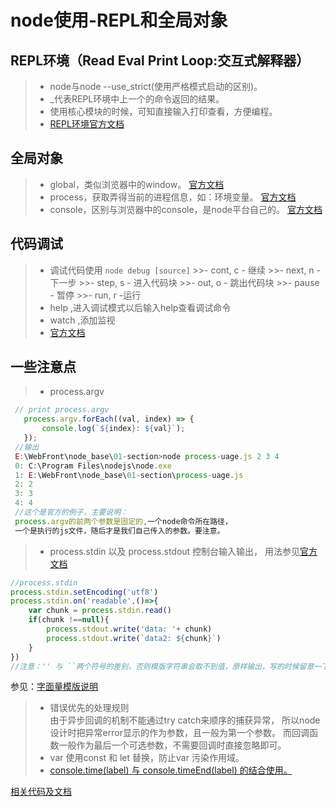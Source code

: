 node使用-REPL和全局对象
===
## REPL环境（Read Eval Print Loop:交互式解释器）
> - node与node --use_strict(使用严格模式启动的区别)。
> - _代表REPL环境中上一个的命令返回的结果。
> - 使用核心模块的时候，可知直接输入打印查看，方便编程。
> - [REPL环境官方文档](https://nodejs.org/dist/latest-v6.x/docs/api/repl.html)

## 全局对象
> - global，类似浏览器中的window。
[官方文档](https://nodejs.org/dist/latest-v6.x/docs/api/globals.html)
> - process，获取弄得当前的进程信息，如：环境变量。
[官方文档](https://nodejs.org/dist/latest-v6.x/docs/api/process.html)
> - console，区别与浏览器中的console，是node平台自己的。
  [官方文档](https://nodejs.org/dist/latest-v6.x/docs/api/console.html)

## 代码调试
> - 调试代码使用 `node debug [source]`
    >>- cont, c - 继续
    >>- next, n - 下一步
    >>- step, s - 进入代码块
    >>- out, o - 跳出代码块
    >>- pause - 暂停
    >>- run, r -运行 
> - help ,进入调试模式以后输入help查看调试命令
> - watch ,添加监视
> - [官方文档](https://nodejs.org/dist/latest-v6.x/docs/api/debugger.html)

## 一些注意点
> - process.argv
 ```js
  // print process.argv
    process.argv.forEach((val, index) => {
        console.log(`${index}: ${val}`);
    });
  //输出
  E:\WebFront\node_base\01-section>node process-uage.js 2 3 4
  0: C:\Program Files\nodejs\node.exe
  1: E:\WebFront\node_base\01-section\process-uage.js
  2: 2
  3: 3
  4: 4
  //这个是官方的例子，主要说明：
  process.argv的前两个参数是固定的,一个node命令所在路径，
  一个是执行的js文件，随后才是我们自己传入的参数。要注意。
  ```
> - process.stdin 以及 process.stdout 控制台输入输出，
用法参见[官方文档](https://nodejs.org/dist/latest-v6.x/docs/api/process.html#process_process_stdin)
```js
//process.stdin
process.stdin.setEncoding('utf8')
process.stdin.on('readable',()=>{
    var chunk = process.stdin.read()
    if(chunk !==null){
        process.stdout.write('data: '+ chunk)
        process.stdout.write(`data2: ${chunk}`)
    }
})
//注意：'' 与 ``两个符号的差别，否则模版字符串会取不到值，原样输出，写的时候留意一下。
```
参见：[字面量模版说明](https://developer.mozilla.org/en-US/docs/Web/JavaScript/Reference/Template_literals)

> - 错误优先的处理规则  
    由于异步回调的机制不能通过try catch来顺序的捕获异常，
    所以node设计时把异常error显示的作为参数，且一般为第一个参数。
    而回调函数一般作为最后一个可选参数，不需要回调时直接忽略即可。
> - var 使用const 和 let 替换，防止var 污染作用域。
> - [console.time(label) 与 console.timeEnd(label) 的结合使用。](https://nodejs.org/dist/latest-v6.x/docs/api/console.html#console_console_time_label)



[相关代码及文档](https://github.com/dlmufei/WebFront)
